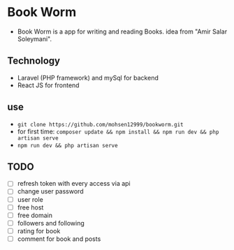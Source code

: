 # Book Worm

-   Book Worm is a app for writing and reading Books. idea from "Amir Salar Soleymani".

## Technology

-   Laravel (PHP framework) and mySql for backend
-   React JS for frontend

## use

-   `git clone https://github.com/mohsen12999/bookworm.git`
-   for first time: `composer update && npm install && npm run dev && php artisan serve`
-   `npm run dev && php artisan serve`

## TODO

-   [ ] refresh token with every access via api
-   [ ] change user password
-   [ ] user role
-   [ ] free host
-   [ ] free domain
-   [ ] followers and following
-   [ ] rating for book
-   [ ] comment for book and posts
